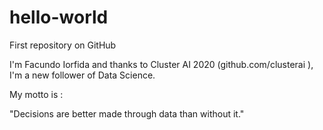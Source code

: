 # hello-world
First repository on GitHub

I'm Facundo Iorfida and thanks to Cluster AI 2020 (github.com/clusterai
), I'm a new follower of Data Science.

My motto is :

"Decisions are better made through data than without it."
